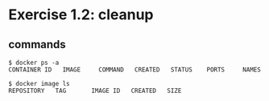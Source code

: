 # Exercise 1.2: cleanup
## commands

```
$ docker ps -a
CONTAINER ID   IMAGE     COMMAND   CREATED   STATUS    PORTS     NAMES

$ docker image ls
REPOSITORY   TAG       IMAGE ID   CREATED   SIZE
```